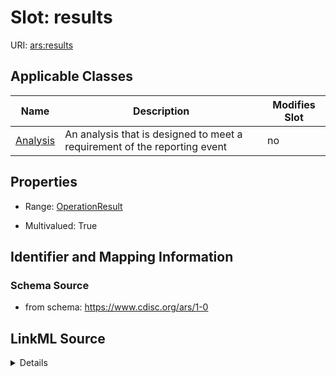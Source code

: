 # Slot: results

URI: [ars:results](https://www.cdisc.org/ars/1-0results)



<!-- no inheritance hierarchy -->




## Applicable Classes

| Name | Description | Modifies Slot |
| --- | --- | --- |
[Analysis](Analysis.md) | An analysis that is designed to meet a requirement of the reporting event |  no  |







## Properties

* Range: [OperationResult](OperationResult.md)

* Multivalued: True





## Identifier and Mapping Information







### Schema Source


* from schema: https://www.cdisc.org/ars/1-0




## LinkML Source

<details>
```yaml
name: results
from_schema: https://www.cdisc.org/ars/1-0
rank: 1000
multivalued: true
alias: results
domain_of:
- Analysis
range: OperationResult
inlined: true
inlined_as_list: true

```
</details>